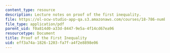 ```yaml
---
content_type: resource
description: Lecture notes on proof of the first inequality.
file: https://ol-ocw-studio-app-qa.s3.amazonaws.com/courses/18-786-number-theory-ii-class-field-theory-spring-2016/eff3a74a18261203fa7fa4f2e8898e06_MIT18_786S16_lec20.pdf
file_type: application/pdf
parent_uid: f0a814d0-a33d-8447-9e5a-4f14cd67ea96
resourcetype: Document
title: Proof of the First Inequality
uid: eff3a74a-1826-1203-fa7f-a4f2e8898e06
---
```

